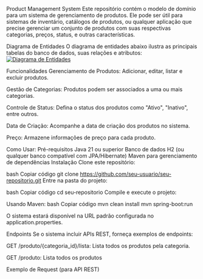 Product Management System
Este repositório contém o modelo de domínio para um sistema de gerenciamento de produtos. Ele pode ser útil para sistemas de inventário, catálogos de produtos, ou qualquer aplicação que precise gerenciar um conjunto de produtos com suas respectivas categorias, preços, status, e outras características.

Diagrama de Entidades
O diagrama de entidades abaixo ilustra as principais tabelas do banco de dados, suas relações e atributos:
[![Diagrama de Entidades](https://www.planttext.com/api/plantuml/png/dP9DJiCm48NtEOML9L4hs6RLAYqI4a955GSmzhIob7ZAUCm2n4NO8HOzI2x694qhDuKDAsl-FhzvzYom9evDdPbQXw1MX3OoglTCgOcpfLepER_jeWTi88qN40ovTjz-OvfU4RHxoIp0k4RNVQTcNP7JGw-4qANNh3c6q-n7DcYefBv5wV-lYXFf5ic30OlKeuepL3525HLwKPGkKoozXM6VCNiP65yY73G-HktPMMq5UET5Fj1nyVQpPZ5Ypb7NxctimJsQD3s-PFugrKFnDpEUGco_o9tvNtM3RkFCaPdegMHZpnSZdSpafa6TY3Z-XlmcLvE97DFfLPwyJwbsG0pUWD9_D2TFKAfD7pYBQeTqEP2VJ1KmXX3THSzr3qrjAHK9_ncoR0RUoa_-0G00)](https://www.planttext.com/plantuml/uml/dP9DJiCm48NtEOML9L4hs6RLAYqI4a955GSmzhIob7ZAUCm2n4NO8HOzI2x694qhDuKDAsl-FhzvzYom9evDdPbQXw1MX3OoglTCgOcpfLepER_jeWTi88qN40ovTjz-OvfU4RHxoIp0k4RNVQTcNP7JGw-4qANNh3c6q-n7DcYefBv5wV-lYXFf5ic30OlKeuepL3525HLwKPGkKoozXM6VCNiP65yY73G-HktPMMq5UET5Fj1nyVQpPZ5Ypb7NxctimJsQD3s-PFugrKFnDpEUGco_o9tvNtM3RkFCaPdegMHZpnSZdSpafa6TY3Z-XlmcLvE97DFfLPwyJwbsG0pUWD9_D2TFKAfD7pYBQeTqEP2VJ1KmXX3THSzr3qrjAHK9_ncoR0RUoa_-0G00)



Funcionalidades
Gerenciamento de Produtos: Adicionar, editar, listar e excluir produtos.


Gestão de Categorias: Produtos podem ser associados a uma ou mais categorias.


Controle de Status: Defina o status dos produtos como "Ativo", "Inativo", entre outros.


Data de Criação: Acompanhe a data de criação dos produtos no sistema.


Preço: Armazene informações de preço para cada produto.






Como Usar:
Pré-requisitos
Java 21 ou superior
Banco de dados H2 (ou qualquer banco compatível com JPA/Hibernate)
Maven  para gerenciamento de dependências
Instalação
Clone este repositório:

bash
Copiar código
git clone https://github.com/seu-usuario/seu-repositorio.git
Entre na pasta do projeto:

bash
Copiar código
cd seu-repositorio
Compile e execute o projeto:

Usando Maven:
bash
Copiar código
mvn clean install
mvn spring-boot:run


O sistema estará disponível na URL padrão configurada no application.properties.

Endpoints
Se o sistema incluir APIs REST, forneça exemplos de endpoints:

GET /produto/{categoria_id}/lista: Lista todos os produtos pela categoria.



GET /produto: Lista todos os produtos 


Exemplo de Request (para API REST)



